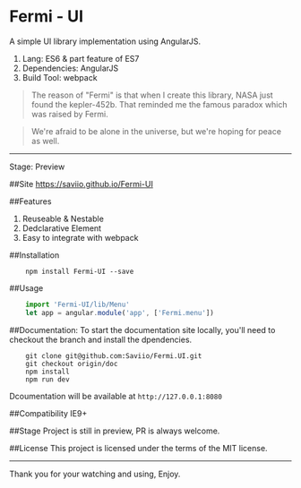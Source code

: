 # Fermi - UI

A simple UI library implementation using AngularJS.



1. Lang: ES6 & part feature of ES7
2. Dependencies: AngularJS
3. Build Tool: webpack

> The reason of "Fermi" is that when I create this library, NASA just found the kepler-452b. That reminded me the famous paradox which was raised by Fermi.

> We're afraid to be alone in the universe, but we're hoping for peace as well.

-------------------

Stage: Preview

##Site
https://saviio.github.io/Fermi-UI

##Features
1. Reuseable & Nestable
2. Dedclarative Element
3. Easy to integrate with webpack

##Installation
```
    npm install Fermi-UI --save
```

##Usage
```javascript
    import 'Fermi-UI/lib/Menu'
    let app = angular.module('app', ['Fermi.menu'])
```


##Documentation:
To start the documentation site locally, you'll need to checkout the branch and install the dpendencies.
```
    git clone git@github.com:Saviio/Fermi.UI.git
    git checkout origin/doc
    npm install
    npm run dev
```
Dcoumentation will be available at `http://127.0.0.1:8080`

##Compatibility
IE9+

##Stage
Project is still in preview, PR is always welcome.


##License
This project is licensed under the terms of the MIT license.

---------
Thank you for your watching and using, Enjoy.
